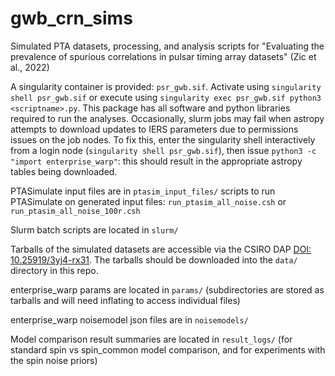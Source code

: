 # gwb_crn_sims

Simulated PTA datasets, processing, and analysis scripts for "Evaluating the prevalence of spurious correlations in pulsar timing array datasets" (Zic et al., 2022)

A singularity container is provided: `psr_gwb.sif`. Activate using `singularity shell psr_gwb.sif` or execute using `singularity exec psr_gwb.sif python3 <scriptname>.py`. This package has all software and python libraries required to run the analyses. Occasionally, slurm jobs may fail when astropy attempts to download updates to IERS parameters due to permissions issues on the job nodes. To fix this, enter the singularity shell interactively from a login node (`singularity shell psr_gwb.sif`), then issue `python3 -c "import enterprise_warp"`: this should result in the appropriate astropy tables being downloaded. 

PTASimulate input files are in `ptasim_input_files/`
scripts to run PTASimulate on generated input files: `run_ptasim_all_noise.csh` or `run_ptasim_all_noise_100r.csh `

Slurm batch scripts are located in `slurm/`

Tarballs of the simulated datasets are accessible via the CSIRO DAP [DOI: 10.25919/3yj4-rx31](https://doi.org/10.25919/3yj4-rx31). The tarballs should be downloaded into the `data/` directory in this repo.


enterprise_warp params are located in `params/` (subdirectories are stored as tarballs and will need inflating to access individual files)

enterprise_warp noisemodel json files are in `noisemodels/`

Model comparison result summaries are located in `result_logs/` (for standard spin vs spin_common model comparison, and for experiments with the spin noise priors)